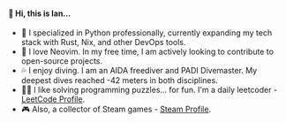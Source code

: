 #### 👋 Hi, this is Ian...
- 🤖 I specialized in Python professionally, currently expanding my tech stack with Rust, Nix, and other DevOps tools.
- 💪 I love Neovim. In my free time, I am actively looking to contribute to open-source projects.
- 💦 I enjoy diving. I am an AIDA freediver and PADI Divemaster. My deepest dives reached -42 meters in both disciplines.
- 👨‍💻 I like solving programming puzzles... for fun. I'm a daily leetcoder - [LeetCode Profile](https://leetcode.com/u/ipuppyian).
- 🎮 Also, a collector of Steam games - [Steam Profile](https://steamcommunity.com/id/ianliutw).

<!--
**IanLiuTW/IanLiuTW** is a ✨ _special_ ✨ repository because its `README.md` (this file) appears on your GitHub profile.

Here are some ideas to get you started:

- 🔭 I’m currently working on ...
- 🌱 I’m currently learning ...
- 👯 I’m looking to collaborate on ...
- 🤔 I’m looking for help with ...
- 💬 Ask me about ...
- 📫 How to reach me: ...
- 😄 Pronouns: ...
- ⚡ Fun fact: ...
-->

